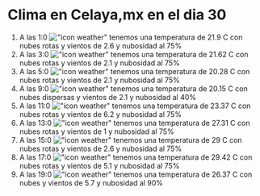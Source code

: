 # Clima en Celaya,mx en el dia 30

1. A las 1:0 !["icon weather"](http://openweathermap.org/img/w/04n.png) tenemos una temperatura de 21.9 C con nubes rotas y  vientos de 2.6 y nubosidad al 75%
1. A las 3:0 !["icon weather"](http://openweathermap.org/img/w/04n.png) tenemos una temperatura de 21.62 C con nubes rotas y  vientos de 2.1 y nubosidad al 75%
1. A las 5:0 !["icon weather"](http://openweathermap.org/img/w/04n.png) tenemos una temperatura de 20.28 C con nubes rotas y  vientos de 2.1 y nubosidad al 75%
1. A las 9:0 !["icon weather"](http://openweathermap.org/img/w/03d.png) tenemos una temperatura de 20.15 C con nubes dispersas y  vientos de 2.1 y nubosidad al 40%
1. A las 11:0 !["icon weather"](http://openweathermap.org/img/w/04d.png) tenemos una temperatura de 23.37 C con nubes rotas y  vientos de 6.2 y nubosidad al 75%
1. A las 13:0 !["icon weather"](http://openweathermap.org/img/w/04d.png) tenemos una temperatura de 27.31 C con nubes rotas y  vientos de 1 y nubosidad al 75%
1. A las 15:0 !["icon weather"](http://openweathermap.org/img/w/04d.png) tenemos una temperatura de 29 C con nubes rotas y  vientos de 2.6 y nubosidad al 75%
1. A las 17:0 !["icon weather"](http://openweathermap.org/img/w/04d.png) tenemos una temperatura de 29.42 C con nubes rotas y  vientos de 5.1 y nubosidad al 75%
1. A las 19:0 !["icon weather"](http://openweathermap.org/img/w/04n.png) tenemos una temperatura de 26.37 C con nubes y  vientos de 5.7 y nubosidad al 90%
